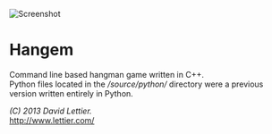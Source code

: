 ![Screenshot](https://raw.github.com/lettier/hangem/master/screenshot.jpg)

# Hangem

Command line based hangman game written in C++.  
Python files located in the _/source/python/_ directory were a previous version written entirely in Python.

_(C) 2013 David Lettier._  
http://www.lettier.com/